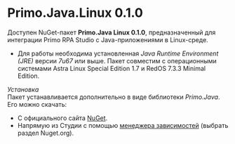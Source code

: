 # Primo.Java.Linux 0.1.0

Доступен NuGet-пакет **Primo.Java Linux 0.1.0**, предназначенный для интеграции Primo RPA Studio с Java-приложениями в Linux-среде.  

- Для работы необходима установленная *Java Runtime Environment (JRE)* версии *7u67* или выше.  Пакет совместим с операционными системами Astra Linux Special Edition 1.7 и RedOS 7.3.3 Minimal Edition.  

*Установка*  
Пакет устанавливается дополнительно в виде библиотеки *Primo.Java*. Его можно скачать:  
- С официального сайта [NuGet](https://www.nuget.org/packages/Primo.Java.Linux).  
- Напрямую из Студии с помощью [менеджера зависимостей](https://docs.primo-rpa.ru/primo-rpa/primo-studio/projects/manage-dependencies#menedzher-zavisimostei) (выбрать раздел Nuget.org).



